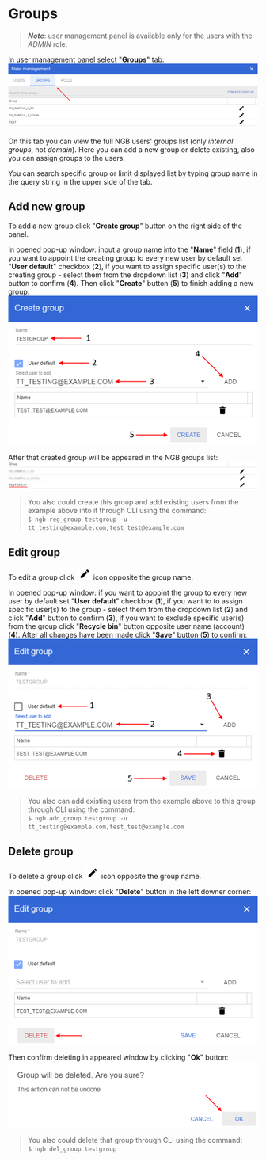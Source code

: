 # Groups

> **_Note_**: user management panel is available only for the users with the *ADMIN* role.

In user management panel select "**Groups**" tab:  
    ![NGB User Management](images/um-groups-1.png)

On this tab you can view the full NGB users' groups list (only *internal groups*, not *domain*). Here you can add a new group or delete existing, also you can assign groups to the users.

You can search specific group or limit displayed list by typing group name in the query string in the upper side of the tab.

## Add new group

To add a new group click "**Create group**" button on the right side of the panel.

In opened pop-up window: input a group name into the "**Name**" field (**1**), if you want to appoint the creating group to every new user by default set "**User default**" checkbox (**2**), if you want to assign specific user(s) to the creating group - select them from the dropdown list (**3**) and click "**Add**" button to confirm (**4**). Then click "**Create**" button (**5**) to finish adding a new group:  
    ![NGB User Management](images/um-groups-2.png)

After that created group will be appeared in the NGB groups list:  
    ![NGB User Management](images/um-groups-3.png)

> You also could create this group and add existing users from the example above into it through CLI using the command:  
> `$ ngb reg_group testgroup -u tt_testing@example.com,test_test@example.com`

## Edit group

To edit a group click ![NGB User Management](images/um-users-4.png) icon opposite the group name.

In opened pop-up window: if you want to appoint the group to every new user by default set "**User default**" checkbox (**1**), if you want to to assign specific user(s) to the group - select them from the dropdown list (**2**) and click "**Add**" button to confirm (**3**), if you want to exclude specific user(s) from the group click "**Recycle bin**" button opposite user name (account) (**4**). After all changes have been made click "**Save**" button (**5**) to confirm:  
    ![NGB User Management](images/um-groups-4.png)

> You also can add existing users from the example above to this group through CLI using the command:  
> `$ ngb add_group testgroup -u tt_testing@example.com,test_test@example.com`

## Delete group

To delete a group click ![NGB User Management](images/um-users-4.png) icon opposite the group name.

In opened pop-up window: click "**Delete**" button in the left downer corner:  
    ![NGB User Management](images/um-groups-5.png)

Then confirm deleting in appeared window by clicking "**Ok**" button:  
    ![NGB User Management](images/um-groups-6.png)

> You also could delete that group through CLI using the command:  
> `$ ngb del_group testgroup`

